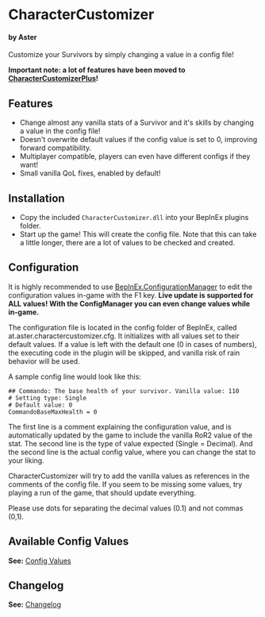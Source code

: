 # CharacterCustomizer
#### by Aster
Customize your Survivors by simply changing a value in a config file!

**Important note: a lot of features have been moved to [CharacterCustomizerPlus](https://thunderstore.io/package/AsterAether/CharacterCustomizerPlus/)!**

## Features

* Change almost any vanilla stats of a Survivor and it's skills by changing a
  value in the config file!
* Doesn't overwrite default values if the config value is set to 0,
  improving forward compatibility.
* Multiplayer compatible, players can even have different configs if they want!
* Small vanilla QoL fixes, enabled by default!

## Installation

* Copy the included `CharacterCustomizer.dll` into your BepInEx plugins
  folder.
* Start up the game! This will create the config file. Note that this
  can take a little longer, there are a lot of values to be checked and
  created.

## Configuration

It is highly recommended to use [BepInEx.ConfigurationManager](https://github.com/BepInEx/BepInEx.ConfigurationManager) to edit the configuration values in-game with the F1 key.
**Live update is supported for ALL values! With the ConfigManager you can even change values while in-game.**

The configuration file is located in the config folder of BepInEx, called at.aster.charactercustomizer.cfg. 
It initializes with all values set to their default values. If a value is left with the default one (0 in cases of numbers), 
the executing code in the plugin will be skipped, and vanilla risk of rain behavior will be used.

A sample config line would look like this:
```
## Commando: The base health of your survivor. Vanilla value: 110
# Setting type: Single
# Default value: 0
CommandoBaseMaxHealth = 0
```
The first line is a comment explaining the configuration value, and is automatically updated by the game to include the vanilla RoR2 value of the stat.
The second line is the type of value expected (Single = Decimal).
And the second line is the actual config value, where you can change the stat to your liking.

CharacterCustomizer will try to add the vanilla values as references in
the comments of the config file. If you seem to be missing some values, try playing a run of the game, that should update everything.

Please use dots for separating the decimal values (0.1) and not commas (0,1).


## Available Config Values

**See:**
[Config Values](https://github.com/AsterAether/CharacterCustomizer/blob/master/config_values.md)

## Changelog

**See:**
[Changelog](https://github.com/AsterAether/CharacterCustomizer/blob/master/CHANGELOG.md)